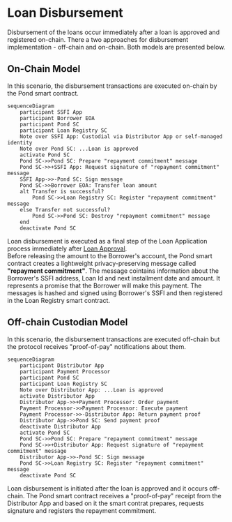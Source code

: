 # Loan Disbursement
Disbursement of the loans occur immediately after a loan is approved and registered on-chain. There a two approaches for disbursement implementation - off-chain and on-chain. Both models are presented below.
## On-Chain Model
In this scenario, the disbursement transactions are executed on-chain by the Pond smart contract.
```mermaid
sequenceDiagram
    participant SSFI App
    participant Borrower EOA
    participant Pond SC
    participant Loan Registry SC
    Note over SSFI App: Custodial via Distributor App or self-managed identity
    Note over Pond SC: ...Loan is approved
    activate Pond SC
    Pond SC->>Pond SC: Prepare "repayment commitment" message
    Pond SC->>+SSFI App: Request signature of "repayment commitment" message
    SSFI App->>-Pond SC: Sign message
    Pond SC->>Borrower EOA: Transfer loan amount
    alt Transfer is successful?
        Pond SC->>Loan Registry SC: Register "repayment commitment" message
    else Transfer not successful?
        Pond SC->>Pond SC: Destroy "repayment commitment" message
    end
    deactivate Pond SC
```
Loan disbursement is executed as a final step of the Loan Application process immediately after [Loan Approval](./C-Risk-Mgmt-3-Loan-Approval.md).  
Before releasing the amount to the Borrower's account, the Pond smart contract creates a lightweight privacy-preserving message called **"repayment commitment"**. The message cointains information about the Borrower's SSFI address, Loan Id and next installment date and amount. It represents a promise that the Borrower will make this payment. The messages is hashed and signed using Borrower's SSFI and then registered in the Loan Registry smart contract.
## Off-chain Custodian Model
In this scenario, the disbursement transactions are executed off-chain but the protocol receives "proof-of-pay" notifications about them.
```mermaid
sequenceDiagram
    participant Distributor App
    participant Payment Processor
    participant Pond SC
    participant Loan Registry SC
    Note over Distributor App: ...Loan is approved
    activate Distributor App
    Distributor App->>+Payment Processor: Order payment
    Payment Processor->>Payment Processor: Execute payment
    Payment Processor->>-Distributor App: Return payment proof
    Distributor App->>Pond SC: Send payment proof
    deactivate Distributor App
    activate Pond SC
    Pond SC->>Pond SC: Prepare "repayment commitment" message
    Pond SC->>+Distributor App: Request signature of "repayment commitment" message
    Distributor App->>-Pond SC: Sign message
    Pond SC->>Loan Registry SC: Register "repayment commitment" message
    deactivate Pond SC
```
Loan disbursement is initiated after the loan is approved and it occurs off-chain. The Pond smart contract receives a "proof-of-pay" receipt from the Distributor App and based on it the smart contrat prepares, requests signature and registers the repayment commitment.

